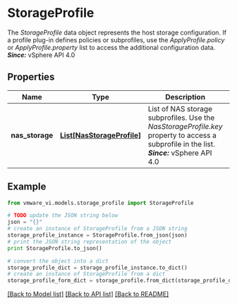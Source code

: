 # StorageProfile

The *StorageProfile* data object represents the host storage configuration.  If a profile plug-in defines policies or subprofiles, use the *ApplyProfile.policy* or *ApplyProfile.property* list to access the additional configuration data.  ***Since:*** vSphere API 4.0 

## Properties
Name | Type | Description | Notes
------------ | ------------- | ------------- | -------------
**nas_storage** | [**List[NasStorageProfile]**](NasStorageProfile.md) | List of NAS storage subprofiles.  Use the *NasStorageProfile.key* property to access a subprofile in the list.  ***Since:*** vSphere API 4.0  | [optional] 

## Example

```python
from vmware_vi.models.storage_profile import StorageProfile

# TODO update the JSON string below
json = "{}"
# create an instance of StorageProfile from a JSON string
storage_profile_instance = StorageProfile.from_json(json)
# print the JSON string representation of the object
print StorageProfile.to_json()

# convert the object into a dict
storage_profile_dict = storage_profile_instance.to_dict()
# create an instance of StorageProfile from a dict
storage_profile_form_dict = storage_profile.from_dict(storage_profile_dict)
```
[[Back to Model list]](../README.md#documentation-for-models) [[Back to API list]](../README.md#documentation-for-api-endpoints) [[Back to README]](../README.md)


